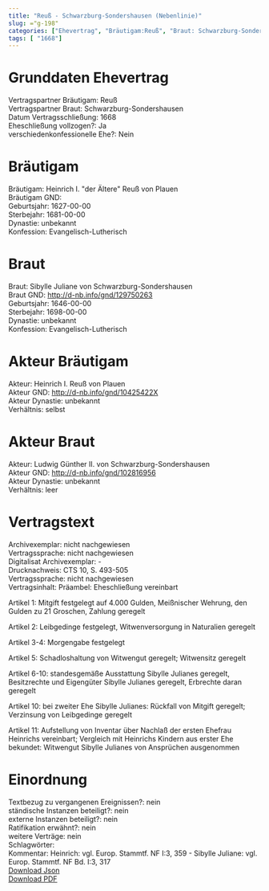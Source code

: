 ```yaml
---
title: "Reuß - Schwarzburg-Sondershausen (Nebenlinie)"
slug: ="g-198"
categories: ["Ehevertrag", "Bräutigam:Reuß", "Braut: Schwarzburg-Sondershausen", "Eheschließung vollzogen?:Ja", "verschiedenkonfessionelle Ehe?:Nein", "Dynastie Bräutigam:unbekannt", "Akteur Bräutigam:Heinrich I. Reuß von Plauen", "Akteur Braut:Ludwig Günther II. von Schwarzburg-Sondershausen", "Textbezug?:nein", "Ständisch?:nein", "Ratifikation?:nein", "Sonstiges?:nein", "Bräutigam:Reuß", "Braut: Schwarzburg-Sondershausen"]
tags: [ "1668"]
---
```

<!--more-->

# Grunddaten Ehevertrag

Vertragspartner Bräutigam: Reuß<br>
Vertragspartner Braut: Schwarzburg-Sondershausen<br>
Datum Vertragsschließung: 1668<br>
Eheschließung vollzogen?: Ja<br>
verschiedenkonfessionelle Ehe?: Nein<br>
# Bräutigam

Bräutigam: Heinrich I. "der Ältere" Reuß von Plauen<br>
Bräutigam GND: <br>
Geburtsjahr: 1627-00-00<br>
Sterbejahr: 1681-00-00<br>
Dynastie: unbekannt<br>
Konfession: Evangelisch-Lutherisch<br>
# Braut

Braut: Sibylle Juliane von Schwarzburg-Sondershausen<br>
Braut GND: http://d-nb.info/gnd/129750263<br>
Geburtsjahr: 1646-00-00<br>
Sterbejahr: 1698-00-00<br>
Dynastie: unbekannt<br>
Konfession: Evangelisch-Lutherisch<br>
# Akteur Bräutigam

Akteur: Heinrich I. Reuß von Plauen<br>
Akteur GND:  	http://d-nb.info/gnd/10425422X<br>
Akteur Dynastie: unbekannt<br>
Verhältnis: selbst<br>
# Akteur Braut

Akteur: Ludwig Günther II. von Schwarzburg-Sondershausen<br>
Akteur GND: http://d-nb.info/gnd/102816956<br>
Akteur Dynastie: unbekannt<br>
Verhältnis: leer<br>
# Vertragstext

Archivexemplar: nicht nachgewiesen<br>
Vertragssprache: nicht nachgewiesen<br>
Digitalisat Archivexemplar: -<br>
Drucknachweis: CTS 10, S. 493-505<br>
Vertragssprache: nicht nachgewiesen<br>
Vertragsinhalt: Präambel: Eheschließung vereinbart

Artikel 1: Mitgift festgelegt auf 4.000 Gulden, Meißnischer Wehrung, den Gulden zu 21 Groschen, Zahlung geregelt

Artikel 2: Leibgedinge festgelegt, Witwenversorgung in Naturalien geregelt

Artikel 3-4: Morgengabe festgelegt

Artikel 5: Schadloshaltung von Witwengut geregelt; Witwensitz geregelt

Artikel 6-10: standesgemäße Ausstattung Sibylle Julianes geregelt, Besitzrechte und Eigengüter Sibylle Julianes geregelt, Erbrechte daran geregelt

Artikel 10: bei zweiter Ehe Sibylle Julianes: Rückfall von Mitgift geregelt; Verzinsung von Leibgedinge geregelt

Artikel 11: Aufstellung von Inventar über Nachlaß der ersten Ehefrau Heinrichs vereinbart; Vergleich mit Heinrichs Kindern aus erster Ehe bekundet: Witwengut Sibylle Julianes von Ansprüchen ausgenommen<br>
# Einordnung

Textbezug zu vergangenen Ereignissen?: nein<br>
ständische Instanzen beteiligt?: nein<br>
externe Instanzen beteiligt?: nein<br>
Ratifikation erwähnt?: nein<br>
weitere Verträge: nein<br>
Schlagwörter: <br>
Kommentar: Heinrich: vgl. Europ. Stammtf. NF I:3, 359 - Sibylle Juliane: vgl. Europ. Stammtf. NF Bd. I:3, 317<br>
[Download Json](/vertraege/vertrag-198.json)<br>
[Download PDF](/vertraege/v179.pdf)